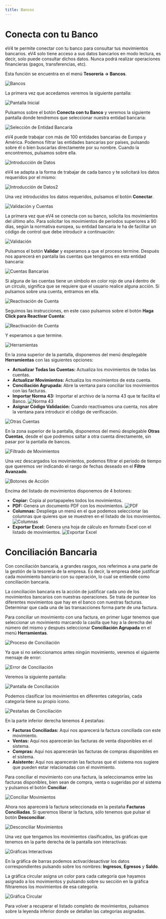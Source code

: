 ```yaml
---
title: Bancos
---
```


# Conecta con tu Banco

eV4 te permite conectar con tu banco para consultar tus movimientos bancarios. eV4 solo tiene acceso a sus datos bancarios en modo lectura, es decir, solo puede consultar dichos datos. Nunca podrá realizar operaciones financieras (pagos, transferencias, etc).

Esta función se encuentra en el menú **Tesorería → Bancos**.

![Bancos](../../../assets/bancos/bancos01.png)

La primera vez que accedamos veremos la siguiente pantalla:

![Pantalla Inicial](../../../assets/bancos/bancos02.png)

Pulsamos sobre el botón **Conecta con tu Banco** y veremos la siguiente pantalla donde tendremos que seleccionar nuestra entidad bancaria:

![Selección de Entidad Bancaria](../../../assets/bancos/bancos03.png)

eV4 puede trabajar con más de 100 entidades bancarias de Europa y América. Podemos filtrar las entidades bancarias por países, pulsando sobre él o bien buscarlas directamente por su nombre. Cuando la encontremos, pulsamos sobre ella.

![Introducción de Datos](../../../assets/bancos/bancos04.png)

eV4 se adapta a la forma de trabajar de cada banco y te solicitará los datos requeridos por el mismo:

![Introducción de Datos2](../../../assets/bancos/bancos05.png)

Una vez introducidos los datos requeridos, pulsamos el botón **Conectar**.

![Validación y Cuentas](../../../assets/bancos/bancos06.png)

La primera vez que eV4 se conecta con su banco, solicita los movimientos del último año. Para solicitar los movimientos de periodos superiores a 90 días, según la normativa europea, su entidad bancaria le ha de facilitar un código de control que debe introducir a continuación:

![Validación](../../../assets/bancos/bancos07.png)

Pulsamos el botón **Validar** y esperamos a que el proceso termine. Después nos aparecerá en pantalla las cuentas que tengamos en esta entidad bancaria:

![Cuentas Bancarias](../../../assets/bancos/bancos08.png)

Si alguna de las cuentas tiene un símbolo en color rojo de una **i** dentro de un círculo, significa que se requiere que el usuario realice alguna acción. Si pulsamos sobre una cuenta, entramos en ella.

![Reactivación de Cuenta](../../../assets/bancos/bancos09.png)

Seguimos las instrucciones, en este caso pulsamos sobre el botón **Haga Click para Reactivar Cuenta**:

![Reactivación de Cuenta](../../../assets/bancos/bancos10.png)

Y esperamos a que termine.

![Herramientas](../../../assets/bancos/bancos11.png)

En la zona superior de la pantalla, disponemos del menú desplegable **Herramientas** con las siguientes opciones:

- **Actualizar Todas las Cuentas:** Actualiza los movimientos de todas las cuentas.
- **Actualizar Movimientos:** Actualiza los movimientos de esta cuenta.
- **Conciliación Agrupada:** Abre la ventana para conciliar los movimientos con las facturas.
- **Importar Norma 43:** Importar el archivo de la norma 43 que te facilita el Banco.
![Norma 43](../../../assets/bancos/bancos12.png)
- **Asignar Código Validación:** Cuando reactivamos una cuenta, nos abre la ventana para introducir el código de verificación.

![Otras Cuentas](../../../assets/bancos/bancos13.png)

En la zona superior de la pantalla, disponemos del menú desplegable **Otras Cuentas**, desde el que podremos saltar a otra cuenta directamente, sin pasar por la pantalla de bancos.

![Filtrado de Movimientos](../../../assets/bancos/bancos14.png)

Una vez descargados los movimientos, podemos filtrar el periodo de tiempo que queremos ver indicando el rango de fechas deseado en el **Filtro Avanzado**.

![Botones de Acción](../../../assets/bancos/bancos15.png)

Encima del listado de movimientos disponemos de 4 botones:

- **Copiar:** Copia al portapapeles todos los movimientos.
- **PDF:** Genera un documento PDF con los movimientos.
![PDF](../../../assets/bancos/bancos16.png)
- **Columnas:** Despliega un menú en el que podemos seleccionar las columnas que quieres que se muestren en el listado de los movimientos.
![Columnas](../../../assets/bancos/bancos17.png)
- **Exportar Excel:** Genera una hoja de cálculo en formato Excel con el listado de movimientos.
![Exportar Excel](../../../assets/bancos/bancos18.png)

# Conciliación Bancaria

Con conciliación bancaria, a grandes rasgos, nos referimos a una parte de la gestión de la tesorería de la empresa. Es decir, la empresa debe justificar cada movimiento bancario con su operación, lo cual se entiende como conciliación bancaria.

La conciliación bancaria es la acción de justificar cada uno de los movimientos bancarios con nuestras operaciones. Se trata de puntear los diferentes movimientos que hay en el banco con nuestras facturas. Determinar que cada una de las transacciones forma parte de una factura.

Para conciliar un movimiento con una factura, en primer lugar tenemos que seleccionar un movimiento marcando la casilla que hay a la derecha del número del mismo y después seleccionar **Conciliación Agrupada** en el menú **Herramientas**.

![Proceso de Conciliación](../../../assets/bancos/bancos19.png)

Ya que si no seleccionamos antes ningún movimiento, veremos el siguiente mensaje de error:

![Error de Conciliación](../../../assets/bancos/bancos20.png)

Veremos la siguiente pantalla:

![Pantalla de Conciliación](../../../assets/bancos/bancos21.png)

Podemos clasificar los movimientos en diferentes categorías, cada categoría tiene su propio icono.

![Pestañas de Conciliación](../../../assets/bancos/bancos22.png)

En la parte inferior derecha tenemos 4 pestañas:

- **Facturas Conciliadas:** Aquí nos aparecerá la factura conciliada con este movimiento.
- **Ventas:** Aquí nos aparecerán las facturas de venta disponibles en el sistema.
- **Compras:** Aquí nos aparecerán las facturas de compras disponibles en el sistema.
- **Asistente:** Aquí nos aparecerán las facturas que el sistema nos sugiere que pueden estar relacionadas con el movimiento.

Para conciliar el movimiento con una factura, la seleccionamos entre las facturas disponibles, bien sean de compra, venta o sugeridas por el sistema y pulsamos el botón **Conciliar**.

![Conciliar Movimientos](../../../assets/bancos/bancos23.png)

Ahora nos aparecerá la factura seleccionada en la pestaña **Facturas Conciliadas**. Si queremos liberar la factura, sólo tenemos que pulsar el botón **Desconciliar**.

![Desconciliar Movimientos](../../../assets/bancos/bancos24.png)

Una vez que tengamos los movimientos clasificados, las gráficas que tenemos en la parte derecha de la pantalla son interactivas:

![Gráficas Interactivas](../../../assets/bancos/bancos25.png)

En la gráfica de barras podemos activar/desactivar los datos correspondientes pulsando sobre los nombres: **Ingresos**, **Egresos** y **Saldo**.

La gráfica circular asigna un color para cada categoría que hayamos asignado a los movimientos y pulsando sobre su sección en la gráfica filtraremos los movimientos de esa categoría.

![Gráfica Circular](../../../assets/bancos/bancos26.png)

Para volver a recuperar el listado completo de movimientos, pulsamos sobre la leyenda inferior donde se detallan las categorías asignadas.